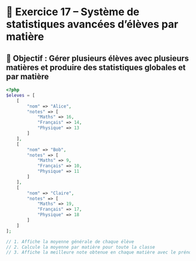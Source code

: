 # 🧮 Exercice 17 – Système de statistiques avancées d’élèves par matière

## 🎯 Objectif : Gérer plusieurs élèves avec plusieurs matières et produire des statistiques globales et par matière

```php
<?php
$eleves = [
    [
        "nom" => "Alice",
        "notes" => [
            "Maths" => 16,
            "Français" => 14,
            "Physique" => 13
        ]
    ],
    [
        "nom" => "Bob",
        "notes" => [
            "Maths" => 9,
            "Français" => 10,
            "Physique" => 11
        ]
    ],
    [
        "nom" => "Claire",
        "notes" => [
            "Maths" => 19,
            "Français" => 17,
            "Physique" => 18
        ]
    ]
];

// 1. Affiche la moyenne générale de chaque élève
// 2. Calcule la moyenne par matière pour toute la classe
// 3. Affiche la meilleure note obtenue en chaque matière avec le prénom de l’élève
```